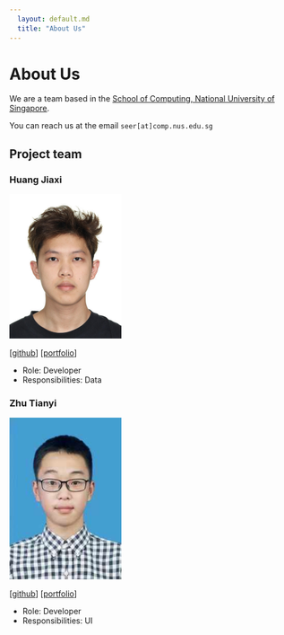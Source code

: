 ```yaml
---
  layout: default.md
  title: "About Us"
---
```


# About Us

We are a team based in the [School of Computing, National University of Singapore](http://www.comp.nus.edu.sg).

You can reach us at the email `seer[at]comp.nus.edu.sg`

## Project team

### Huang Jiaxi

<img src="images/huangjiaxi1111.png" width="200px">

[[github](https://github.com/huangjiaxi1111)]
[[portfolio](team/huangjiaxi1111.md)]

* Role: Developer
* Responsibilities: Data

### Zhu Tianyi

<img src="images/lithops-zty.png" width="200px">

[[github](http://github.com/lithops-zty)]
[[portfolio](team/lithops-zty.md)]

* Role: Developer
* Responsibilities: UI